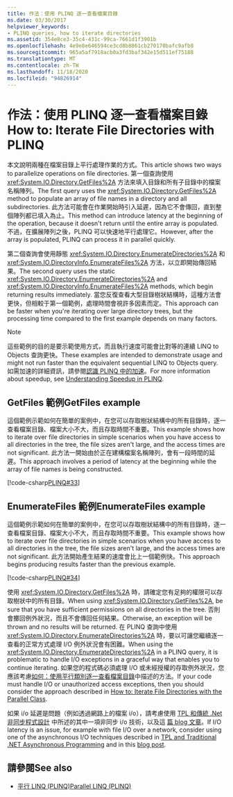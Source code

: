 ```yaml
---
title: 作法：使用 PLINQ 逐一查看檔案目錄
ms.date: 03/30/2017
helpviewer_keywords:
- PLINQ queries, how to iterate directories
ms.assetid: 354e8ce3-35c4-431c-99ca-7661d1f3901b
ms.openlocfilehash: 4e9e8e646594ce3cd8b8861cb270170bafc9afb8
ms.sourcegitcommit: 965a5af7918acb0a3fd3baf342e15d511ef75188
ms.translationtype: MT
ms.contentlocale: zh-TW
ms.lasthandoff: 11/18/2020
ms.locfileid: "94826914"
---
```

# <a name="how-to-iterate-file-directories-with-plinq"></a><span data-ttu-id="c7004-102">作法：使用 PLINQ 逐一查看檔案目錄</span><span class="sxs-lookup"><span data-stu-id="c7004-102">How to: Iterate File Directories with PLINQ</span></span>

<span data-ttu-id="c7004-103">本文說明兩種在檔案目錄上平行處理作業的方式。</span><span class="sxs-lookup"><span data-stu-id="c7004-103">This article shows two ways to parallelize operations on file directories.</span></span> <span data-ttu-id="c7004-104">第一個查詢使用 <xref:System.IO.Directory.GetFiles%2A> 方法來填入目錄和所有子目錄中的檔案名稱陣列。</span><span class="sxs-lookup"><span data-stu-id="c7004-104">The first query uses the <xref:System.IO.Directory.GetFiles%2A> method to populate an array of file names in a directory and all subdirectories.</span></span> <span data-ttu-id="c7004-105">此方法可能會在作業開始時引入延遲，因為它不會傳回，直到整個陣列都已填入為止。</span><span class="sxs-lookup"><span data-stu-id="c7004-105">This method can introduce latency at the beginning of the operation, because it doesn't return until the entire array is populated.</span></span> <span data-ttu-id="c7004-106">不過，在擴展陣列之後，PLINQ 可以快速地平行處理它。</span><span class="sxs-lookup"><span data-stu-id="c7004-106">However, after the array is populated, PLINQ can process it in parallel quickly.</span></span>  
  
<span data-ttu-id="c7004-107">第二個查詢會使用靜態 <xref:System.IO.Directory.EnumerateDirectories%2A> 和 <xref:System.IO.DirectoryInfo.EnumerateFiles%2A> 方法，以立即開始傳回結果。</span><span class="sxs-lookup"><span data-stu-id="c7004-107">The second query uses the static <xref:System.IO.Directory.EnumerateDirectories%2A> and <xref:System.IO.DirectoryInfo.EnumerateFiles%2A> methods, which begin returning results immediately.</span></span> <span data-ttu-id="c7004-108">當您反復查看大型目錄樹狀結構時，這種方法會更快，但相較于第一個範例，處理時間會視許多因素而定。</span><span class="sxs-lookup"><span data-stu-id="c7004-108">This approach can be faster when you're iterating over large directory trees, but the processing time compared to the first example depends on many factors.</span></span>  
  
> [!NOTE]
> <span data-ttu-id="c7004-109">這些範例的目的是要示範使用方式，而且執行速度可能會比對等的連續 LINQ to Objects 查詢更快。</span><span class="sxs-lookup"><span data-stu-id="c7004-109">These examples are intended to demonstrate usage and might not run faster than the equivalent sequential LINQ to Objects query.</span></span> <span data-ttu-id="c7004-110">如需加速的詳細資訊，請參閱[認識 PLINQ 中的加速](understanding-speedup-in-plinq.md)。</span><span class="sxs-lookup"><span data-stu-id="c7004-110">For more information about speedup, see [Understanding Speedup in PLINQ](understanding-speedup-in-plinq.md).</span></span>  
  
## <a name="getfiles-example"></a><span data-ttu-id="c7004-111">GetFiles 範例</span><span class="sxs-lookup"><span data-stu-id="c7004-111">GetFiles example</span></span>

 <span data-ttu-id="c7004-112">這個範例示範如何在簡單的案例中，在您可以存取樹狀結構中的所有目錄時，逐一查看檔案目錄、檔案大小不大，而且存取時間不重要。</span><span class="sxs-lookup"><span data-stu-id="c7004-112">This example shows how to iterate over file directories in simple scenarios when you have access to all directories in the tree, the file sizes aren't large, and the access times are not significant.</span></span> <span data-ttu-id="c7004-113">此方法一開始由於正在建構檔案名稱陣列，會有一段時間的延遲。</span><span class="sxs-lookup"><span data-stu-id="c7004-113">This approach involves a period of latency at the beginning while the array of file names is being constructed.</span></span>  
  
 [!code-csharp[PLINQ#33](../../../samples/snippets/csharp/VS_Snippets_Misc/plinq/cs/plinqfileiteration.cs#33)]  
  
## <a name="enumeratefiles-example"></a><span data-ttu-id="c7004-114">EnumerateFiles 範例</span><span class="sxs-lookup"><span data-stu-id="c7004-114">EnumerateFiles example</span></span>

 <span data-ttu-id="c7004-115">這個範例示範如何在簡單的案例中，在您可以存取樹狀結構中的所有目錄時，逐一查看檔案目錄、檔案大小不大，而且存取時間不重要。</span><span class="sxs-lookup"><span data-stu-id="c7004-115">This example shows how to iterate over file directories in simple scenarios when you have access to all directories in the tree, the file sizes aren't large, and the access times are not significant.</span></span> <span data-ttu-id="c7004-116">此方法開始產生結果的速度會比上一個範例快。</span><span class="sxs-lookup"><span data-stu-id="c7004-116">This approach begins producing results faster than the previous example.</span></span>  
  
 [!code-csharp[PLINQ#34](../../../samples/snippets/csharp/VS_Snippets_Misc/plinq/cs/plinqfileiteration.cs#34)]  
  
 <span data-ttu-id="c7004-117">使用 <xref:System.IO.Directory.GetFiles%2A> 時，請確定您有足夠的權限可以存取樹狀中的所有目錄。</span><span class="sxs-lookup"><span data-stu-id="c7004-117">When using <xref:System.IO.Directory.GetFiles%2A>, be sure that you have sufficient permissions on all directories in the tree.</span></span> <span data-ttu-id="c7004-118">否則會擲回例外狀況，而且不會傳回任何結果。</span><span class="sxs-lookup"><span data-stu-id="c7004-118">Otherwise, an exception will be thrown and no results will be returned.</span></span> <span data-ttu-id="c7004-119">在 PLINQ 查詢中使用 <xref:System.IO.Directory.EnumerateDirectories%2A> 時，要以可讓您繼續逐一查看的正常方式處理 I/O 例外狀況會有困難。</span><span class="sxs-lookup"><span data-stu-id="c7004-119">When using the <xref:System.IO.Directory.EnumerateDirectories%2A> in a PLINQ query, it is problematic to handle I/O exceptions in a graceful way that enables you to continue iterating.</span></span> <span data-ttu-id="c7004-120">如果您的程式碼必須處理 I/O 或未經授權的存取例外狀況，您應該考慮[如何：使用平行類別逐一查看檔案目錄](how-to-iterate-file-directories-with-the-parallel-class.md)中描述的方法。</span><span class="sxs-lookup"><span data-stu-id="c7004-120">If your code must handle I/O or unauthorized access exceptions, then you should consider the approach described in [How to: Iterate File Directories with the Parallel Class](how-to-iterate-file-directories-with-the-parallel-class.md).</span></span>  
  
 <span data-ttu-id="c7004-121">如果 i/o 延遲是問題（例如透過網路上的檔案 i/o），請考慮使用 [TPL 和傳統 .Net 非同步程式設計](tpl-and-traditional-async-programming.md) 中所述的其中一項非同步 i/o 技術，以及這 [篇 blog 文章](https://devblogs.microsoft.com/pfxteam/parallel-extensions-and-io/)。</span><span class="sxs-lookup"><span data-stu-id="c7004-121">If I/O latency is an issue, for example with file I/O over a network, consider using one of the asynchronous I/O techniques described in [TPL and Traditional .NET Asynchronous Programming](tpl-and-traditional-async-programming.md) and in this [blog post](https://devblogs.microsoft.com/pfxteam/parallel-extensions-and-io/).</span></span>  
  
## <a name="see-also"></a><span data-ttu-id="c7004-122">請參閱</span><span class="sxs-lookup"><span data-stu-id="c7004-122">See also</span></span>

- [<span data-ttu-id="c7004-123">平行 LINQ (PLINQ)</span><span class="sxs-lookup"><span data-stu-id="c7004-123">Parallel LINQ (PLINQ)</span></span>](introduction-to-plinq.md)
